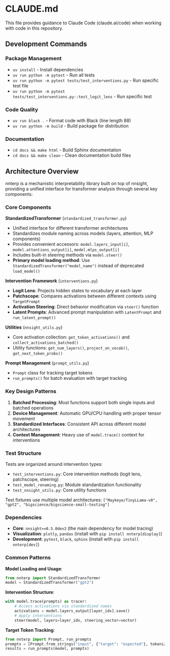 # CLAUDE.md

This file provides guidance to Claude Code (claude.ai/code) when working with code in this repository.

## Development Commands

### Package Management
- `uv install` - Install dependencies
- `uv run python -m pytest` - Run all tests
- `uv run python -m pytest tests/test_interventions.py` - Run specific test file
- `uv run python -m pytest tests/test_interventions.py::test_logit_lens` - Run specific test

### Code Quality
- `uv run black .` - Format code with Black (line length 88)
- `uv run python -m build` - Build package for distribution

### Documentation
- `cd docs && make html` - Build Sphinx documentation
- `cd docs && make clean` - Clean documentation build files

## Architecture Overview

nnterp is a mechanistic interpretability library built on top of nnsight, providing a unified interface for transformer analysis through several key components:

### Core Components

**StandardizedTransformer** (`standardized_transformer.py`)
- Unified interface for different transformer architectures
- Standardizes module naming across models (layers, attention, MLP components)
- Provides convenient accessors: `model.layers_input[i]`, `model.attentions_output[i]`, `model.mlps_output[i]`
- Includes built-in steering methods via `model.steer()`
- **Primary model loading method**: Use `StandardizedTransformer("model_name")` instead of deprecated `load_model()`

**Intervention Framework** (`interventions.py`)
- **Logit Lens**: Projects hidden states to vocabulary at each layer
- **Patchscope**: Compares activations between different contexts using `TargetPrompt`
- **Activation Steering**: Direct behavior modification via `steer()` function
- **Latent Prompts**: Advanced prompt manipulation with `LatentPrompt` and `run_latent_prompt()`

**Utilities** (`nnsight_utils.py`)
- Core activation collection: `get_token_activations()` and `collect_activations_batched()`
- Utility functions: `get_num_layers()`, `project_on_vocab()`, `get_next_token_probs()`

**Prompt Management** (`prompt_utils.py`)
- `Prompt` class for tracking target tokens
- `run_prompts()` for batch evaluation with target tracking

### Key Design Patterns

1. **Batched Processing**: Most functions support both single inputs and batched operations
2. **Device Management**: Automatic GPU/CPU handling with proper tensor movement
3. **Standardized Interfaces**: Consistent API across different model architectures
4. **Context Management**: Heavy use of `model.trace()` context for interventions

### Test Structure

Tests are organized around intervention types:
- `test_interventions.py`: Core intervention methods (logit lens, patchscope, steering)  
- `test_model_renaming.py`: Module standardization functionality
- `test_nnsight_utils.py`: Core utility functions

Test fixtures use multiple model architectures: `["Maykeye/TinyLLama-v0", "gpt2", "bigscience/bigscience-small-testing"]`

### Dependencies

- **Core**: `nnsight>=0.5.0dev2` (the main dependency for model tracing)
- **Visualization**: `plotly`, `pandas` (install with `pip install nnterp[display]`)
- **Development**: `pytest`, `black`, `sphinx` (install with `pip install nnterp[dev]`)

### Common Patterns

**Model Loading and Usage**:
```python
from nnterp import StandardizedTransformer
model = StandardizedTransformer("gpt2")
```

**Intervention Structure**:
```python
with model.trace(prompts) as tracer:
    # Access activations via standardized names
    activations = model.layers_output[layer_idx].save()
    # Apply interventions
    steer(model, layers=layer_idx, steering_vector=vector)
```

**Target Token Tracking**:
```python
from nnterp import Prompt, run_prompts
prompts = [Prompt.from_strings("input", {"target": "expected"}, tokenizer)]
results = run_prompts(model, prompts)
```